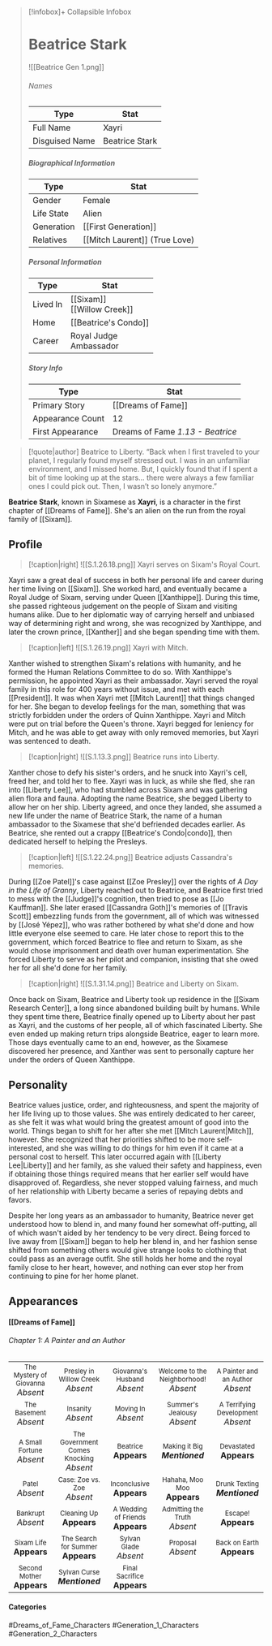> [!infobox]+ Collapsible Infobox
> # Beatrice Stark
> ![[Beatrice Gen 1.png]] 
> ###### Names 
> | Type | Stat | 
> | ---- | ---- | 
> | Full Name | Xayri
> | Disguised Name | Beatrice Stark | 
>
> ##### Biographical Information
> | Type | Stat | 
> | ---- | ---- | 
> | Gender | Female | 
> | Life State | Alien |
> | Generation | [[First Generation]] |
> | Relatives | [[Mitch Laurent]] (True Love)
> 
> ##### Personal Information
> | Type | Stat | 
> | ---- | ---- | 
> | Lived In |[[Sixam]]<br>[[Willow Creek]]| 
> | Home |[[Beatrice's Condo]]| 
> | Career |Royal Judge<br>Ambassador| 
> 
> ##### Story Info
> | Type | Stat | 
> | ---- | ---- | 
> | Primary Story | [[Dreams of Fame]] | 
> | Appearance Count | 12 | 
> | First Appearance | Dreams of Fame *1.13 - Beatrice*

> [!quote|author] Beatrice to Liberty.
> “Back when I first traveled to your planet, I regularly found myself stressed out. I was in an unfamiliar environment, and I missed home. But, I quickly found that if I spent a bit of time looking up at the stars… there were always a few familiar ones I could pick out. Then, I wasn’t so lonely anymore.”

**Beatrice Stark**, known in Sixamese as **Xayri**, is a character in the first chapter of [[Dreams of Fame]]. She's an alien on the run from the royal family of [[Sixam]].

## Profile
> [!caption|right]
> ![[S.1.26.18.png]] 
> Xayri serves on Sixam's Royal Court.

Xayri saw a great deal of success in both her personal life and career during her time living on [[Sixam]]. She worked hard, and eventually became a Royal Judge of Sixam, serving under Queen [[Xanthippe]]. During this time, she passed righteous judgement on the people of Sixam and visiting humans alike. Due to her diplomatic way of carrying herself and unbiased way of determining right and wrong, she was recognized by Xanthippe, and later the crown prince, [[Xanther]] and she began spending time with them.

> [!caption|left]
> ![[S.1.26.19.png]] 
>  Xayri with Mitch.

Xanther wished to strengthen Sixam's relations with humanity, and he formed the Human Relations Committee to do so. With Xanthippe's permission, he appointed Xayri as their ambassador. Xayri served the royal family in this role for 400 years without issue, and met with each [[President]]. It was when Xayri met [[Mitch Laurent]] that things changed for her. She began to develop feelings for the man, something that was strictly forbidden under the orders of Quinn Xanthippe. Xayri and Mitch were put on trial before the Queen's throne. Xayri begged for leniency for Mitch, and he was able to get away with only removed memories, but Xayri was sentenced to death. 

> [!caption|right]
> ![[S.1.13.3.png]] 
> Beatrice runs into Liberty.

Xanther chose to defy his sister's orders, and he snuck into Xayri's cell, freed her, and told her to flee. Xayri was in luck, as while she fled, she ran into [[Liberty Lee]], who had stumbled across Sixam and was gathering alien flora and fauna. Adopting the name Beatrice, she begged Liberty to allow her on her ship. Liberty agreed, and once they landed, she assumed a new life under the name of Beatrice Stark, the name of a human ambassador to the Sixamese that she'd befriended decades earlier. As Beatrice, she rented out a crappy [[Beatrice's Condo|condo]], then dedicated herself to helping the Presleys.

> [!caption|left]
> ![[S.1.22.24.png]] 
>  Beatrice adjusts Cassandra's memories.

During [[Zoe Patel]]'s case against [[Zoe Presley]] over the rights of *A Day in the Life of Granny*, Liberty reached out to Beatrice, and Beatrice first tried to mess with the [[Judge]]'s cognition, then tried to pose as [[Jo Kauffman]]. She later erased [[Cassandra Goth]]'s memories of [[Travis Scott]] embezzling funds from the government, all of which was witnessed by [[José Yépez]], who was rather bothered by what she'd done and how little everyone else seemed to care. He later chose to report this to the government, which forced Beatrice to flee and return to Sixam, as she would chose imprisonment and death over human experimentation. She forced Liberty to serve as her pilot and companion, insisting that she owed her for all she'd done for her family.

> [!caption|right]
> ![[S.1.31.14.png]] 
> Beatrice and Liberty on Sixam.

Once back on Sixam, Beatrice and Liberty took up residence in the [[Sixam Research Center]], a long since abandoned building built by humans. While they spent time there, Beatrice finally opened up to Liberty about her past as Xayri, and the customs of her people, all of which fascinated Liberty. She even ended up making return trips alongside Beatrice, eager to learn more. Those days eventually came to an end, however, as the Sixamese discovered her presence, and Xanther was sent to personally capture her under the orders of Queen Xanthippe. 

## Personality
Beatrice values justice, order, and righteousness, and spent the majority of her life living up to those values. She was entirely dedicated to her career, as she felt it was what would bring the greatest amount of good into the world. Things began to shift for her after she met [[Mitch Laurent|Mitch]], however. She recognized that her priorities shifted to be more self-interested, and she was willing to do things for him even if it came at a personal cost to herself. This later occurred again with [[Liberty Lee|Liberty]] and her family, as she valued their safety and happiness, even if obtaining those things required means that her earlier self would have disapproved of. Regardless, she never stopped valuing fairness, and much of her relationship with Liberty became a series of repaying debts and favors.

Despite her long years as an ambassador to humanity, Beatrice never get understood how to blend in, and many found her somewhat off-putting, all of which wasn't aided by her tendency to be very direct. Being forced to live away from [[Sixam]] began to help her blend in, and her fashion sense shifted from something others would give strange looks to clothing that could pass as an average outfit. She still holds her home and the royal family close to her heart, however, and nothing can ever stop her from continuing to pine for her home planet.

## Appearances
#### [[Dreams of Fame]]
###### Chapter 1: A Painter and an Author
|                                                                       |                                                                             |                                                                       |                                                                            |                                                                        |
| --------------------------------------------------------------------- | --------------------------------------------------------------------------- | --------------------------------------------------------------------- | -------------------------------------------------------------------------- | ---------------------------------------------------------------------- |
| <center><font size=2>The Mystery of Giovanna<br><font size=3>*Absent* | <center><font size=2>Presley in Willow Creek<br><font size=3>*Absent*       | <center><font size=2>Giovanna's Husband<br><font size=3>*Absent*      | <center><font size=2>Welcome to the Neighborhood!<br><font size=3>*Absent* | <center><font size=2>A Painter and an Author<br><font size=3>*Absent*  |
| <center><font size=2>The Basement<br><font size=3>*Absent*            | <center><font size=2>Insanity<br><font size=3>*Absent*                      | <center><font size=2>Moving In<br><font size=3>*Absent*               | <center><font size=2>Summer's Jealousy<br><font size=3>*Absent*            | <center><font size=2>A Terrifying Development<br><font size=3>*Absent* |
| <center><font size=2>A Small Fortune<br><font size=3>*Absent*         | <center><font size=2>The Government Comes Knocking<br><font size=3>*Absent* | <center><font size=2>Beatrice<br><font size=3>**Appears**             | <center><font size=2>Making it Big<br><font size=3>***Mentioned***         | <center><font size=2>Devastated<br><font size=3>**Appears**            |
| <center><font size=2>Patel<br><font size=3>*Absent*                   | <center><font size=2>Case: Zoe vs. Zoe<br><font size=3>*Absent*             | <center><font size=2>Inconclusive<br><font size=3>**Appears**         | <center><font size=2>Hahaha, Moo Moo<br><font size=3>**Appears**           | <center><font size=2>Drunk Texting<br><font size=3>***Mentioned***     |
| <center><font size=2>Bankrupt<br><font size=3>*Absent*                | <center><font size=2>Cleaning Up<br><font size=3>**Appears**                | <center><font size=2>A Wedding of Friends<br><font size=3>**Appears** | <center><font size=2>Admitting the Truth<br><font size=3>*Absent*          | <center><font size=2>Escape!<br><font size=3>**Appears**               |
| <center><font size=2>Sixam Life<br><font size=3>**Appears**           | <center><font size=2>The Search for Summer<br><font size=3>**Appears**      | <center><font size=2>Sylvan Glade<br><font size=3>*Absent*            | <center><font size=2>Proposal<br><font size=3>*Absent*                     | <center><font size=2>Back on Earth<br><font size=3>**Appears**         |
| <center><font size=2>Second Mother<br><font size=3>**Appears**        | <center><font size=2>Sylvan Curse<br><font size=3>***Mentioned***           | <center><font size=2>Final Sacrifice<br><font size=3>**Appears**      |                                                                            |                                                                        |
#### Categories
#Dreams_of_Fame_Characters #Generation_1_Characters #Generation_2_Characters